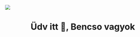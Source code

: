 <p><img align="center" src="https://cdn.discordapp.com/attachments/1033037635821776926/1098200339133513738/20230419_125539_0000.png"/></p>
<h1 align="center">Üdv itt 👋, Bencso vagyok</h1>
